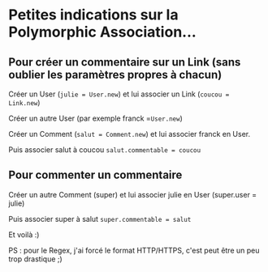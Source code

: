 # Petites indications sur la Polymorphic Association...

## Pour créer un commentaire sur un Link (sans oublier les paramètres propres à chacun)

Créer un User (`julie = User.new`) et lui associer un Link (`coucou = Link.new`)

Créer un autre User (par exemple franck =`User.new`)

Créer un Comment (`salut = Comment.new`) et lui associer franck en User.

Puis associer salut à coucou
`salut.commentable = coucou`

## Pour commenter un commentaire

Créer un autre Comment (super) et lui associer julie en User (super.user = julie)

Puis associer super à salut
`super.commentable = salut`

Et voilà :)

PS : pour le Regex, j'ai forcé le format HTTP/HTTPS, c'est peut être un peu trop drastique ;)